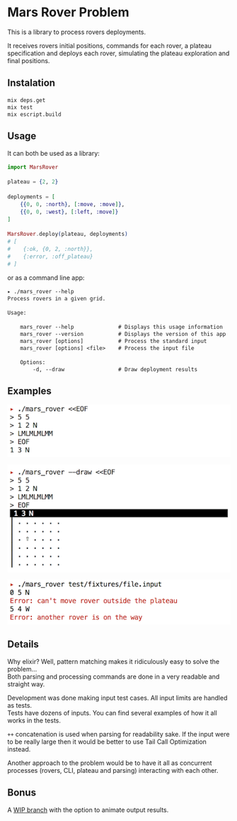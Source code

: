 # Mars Rover Problem

This is a library to process rovers deployments.

It receives rovers initial positions, commands for each rover, a plateau specification and deploys each rover, simulating the plateau exploration and final positions.

## Instalation

```shellscript
mix deps.get
mix test
mix escript.build
```

## Usage

It can both be used as a library:

```elixir
import MarsRover

plateau = {2, 2}

deployments = [
    {{0, 0, :north}, [:move, :move]},
    {{0, 0, :west}, [:left, :move]}
]

MarsRover.deploy(plateau, deployments)
# [
#    {:ok, {0, 2, :north}},
#    {:error, :off_plateau}
# ]
```

or as a command line app:

```shellscript
▸ ./mars_rover --help
Process rovers in a given grid.

Usage:

    mars_rover --help              # Displays this usage information
    mars_rover --version           # Displays the version of this app
    mars_rover [options]           # Process the standard input
    mars_rover [options] <file>    # Process the input file

    Options:
        -d, --draw                 # Draw deployment results
```

## Examples

!["mars_rover" output](https://raw.githubusercontent.com/ijverig/MarsRover/master/screenshots/CLI-example.png)

!["mars_rover --draw" output](https://raw.githubusercontent.com/ijverig/MarsRover/master/screenshots/CLI-draw-example.png)

!["mars_rover file" output](https://raw.githubusercontent.com/ijverig/MarsRover/master/screenshots/CLI-file-example.png)

## Details

Why elixir? Well, pattern matching makes it ridiculously easy to solve the problem… <br>
Both parsing and processing commands are done in a very readable and straight way.

Development was done making input test cases. All input limits are handled as tests. <br>
Tests have dozens of inputs. You can find several examples of how it all works in the tests.

`++` concatenation is used when parsing for readability sake. If the input were to be really large then it would be better to use Tail Call Optimization instead.

Another approach to the problem would be to have it all as concurrent processes (rovers, CLI, plateau and parsing) interacting with each other.

## Bonus

A [WIP branch] with the option to animate output results.

[WIP branch]: https://github.com/ijverig/MarsRover/tree/animation